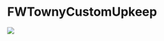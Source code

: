 # FWTownyCustomUpkeep
[![](https://jitpack.io/v/ForgottenWorld/FWTownyCustomUpkeep.svg)](https://jitpack.io/#ForgottenWorld/FWTownyCustomUpkeep)
